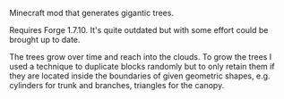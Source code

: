 Minecraft mod that generates gigantic trees.

Requires Forge 1.7.10. It's quite outdated but with some effort could be brought up to date.

The trees grow over time and reach into the clouds. To grow the trees I used a technique to duplicate blocks randomly but to only retain them if they are located inside the boundaries of given geometric shapes, e.g. cylinders for trunk and branches, triangles for the canopy.
